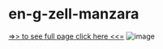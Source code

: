 # en-g-zell-manzara
[=>> to see full page click here <<=](https://maximiliaaan.github.io/en-g-zell-manzara/)
![image](https://user-images.githubusercontent.com/101880060/167794683-2fdd7562-4055-4937-97fa-02fcd3d1d009.png)

